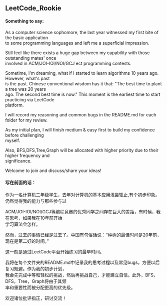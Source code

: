 ## LeetCode_Rookie
#### Something to say:<br />

As a computer science sophomore, the last year witnessed my first bite of the basic application<br />
to some programming languages and left me a superficial impression.<br />

Still feel like there exists a huge gap between my capability with those outstanding mates' once<br />
involved in ACM/JOI-IOI/NOI/GCJ ect programming contests.<br />

Sometime, I'm dreaming, what if I started to learn algorithms 10 years ago. However, what's past <br />
is the past. Chinese conventional wisdom has it that: "The best time to plant a tree was 20 years <br />
ago. The second best time is now." This moment is the earliest time to start practicing via LeetCode<br /> platform.

I will record my reasoning and common bugs in the README.md for each folder for my review.

As my initial plan, I will finish medium & easy first to build my confidence before challenging <br />myself.

Also, BFS,DFS,Tree,Graph will be allocated with higher priority due to their higher frequency and <br />significance.

Welcome to join and discuss/share your ideas!

#### 写在前面的话：<br />

作为一名计算机二年级学生，去年对计算机的基本应用浅尝辄止,有个初步印象。仍然觉得我的能力与那些参与过<br />

ACM/JOI-IOI/NOI/GCJ等编程竞赛的优秀同学之间存在巨大的差距，有时候，我在思考，如果我在10年前开始<br />
学习算法会怎样。

然而，过去的事情已经是过去了。中国有句俗话说：“种树的最佳时间是20年前，现在是第二好的时间。”<br />

这一刻是通过LeetCode平台开始练习的最早时间。<br />

我将在每个文件夹的README.md中记录我的思考过程以及常见bugs，方便以后复习规避。作为我的初步计划，<br />
我会先完成中等和轻松的挑战，然后再挑战自己，才能建立自信。此外，BFS，DFS，Tree，Graph将由于其频<br />
率和重要性而被分配更高的优先级。

欢迎诸位批评指正，研讨交流！

